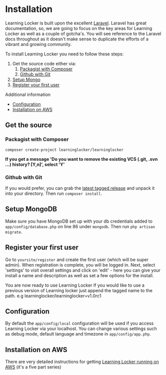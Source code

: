 ---
---

# Installation
Learning Locker is built upon the excellent [Laravel](http://laravel.com). Laravel has great documentation, so, we are going to focus on the key areas for Learning Locker as well as a couple of gotcha's. You will see reference to the Laravel docs throughout as it doesn't make sense to duplicate the efforts of a vibrant and growing community.

To install Learning Locker you need to follow these steps:
1. Get the source code either via:
    1. [Packagist with Composer](#packagist-with-composer)
    2. [Github with Git](#github-with-git)
2. [Setup Mongo](#setup-mongodb)
3. [Register your first user](Register-your-first-user)

Additional information
- [Configuration](#configuration)
- [Installation on AWS](#Installation-on-AWS)


## Get the source
### Packagist with Composer

    composer create-project learninglocker/learninglocker

**If you get a message 'Do you want to remove the existing VCS (.git, .svn ...) history? [Y,n]', select 'Y'**


### Github with Git
If you would prefer, you can grab the [latest tagged release](https://github.com/LearningLocker/learninglocker/releases) and unpack it into your directory. Then run `composer install`.

## Setup MongoDB
Make sure you have MongoDB set up with your db credentials added to `app/config/database.php` on line 86 under `mongodb`. Then run `php artisan migrate`.

## Register your first user
Go to `yoursite/register` and create the first user (which will be super admin). When registration is complete, you will be logged in. Next, select 'settings' to visit overall settings and click on 'edit' - here you can give your install a name and description as well as set a few options for the install.

You are now ready to use Learning Locker If you would like to use a previous version of Learning locker just append the tagged name to the path. e.g learninglocker/learninglocker=v1.0rc1

## Configuration
By default the `app/config/local` configuration will be used if you access Learning Locker via your localhost. You can change various settings such as debug mode, default language and timezone in `app/config/app.php`.

## Installation on AWS
There are very detailed instructions for getting [Learning Locker running on AWS](http://cloudboffins.com/advanced-projects/learning-locker-lrs-free-server-part-1/) (it's a five part series)
